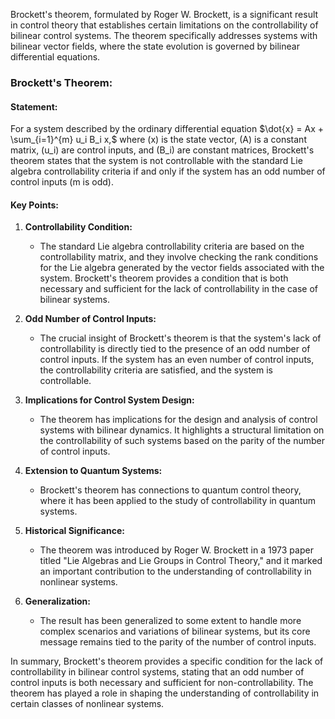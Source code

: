 Brockett's theorem, formulated by Roger W. Brockett, is a significant result in control theory that establishes certain limitations on the controllability of bilinear control systems. The theorem specifically addresses systems with bilinear vector fields, where the state evolution is governed by bilinear differential equations.

### Brockett's Theorem:

#### Statement:
For a system described by the ordinary differential equation
$\dot{x} = Ax + \sum_{i=1}^{m} u_i B_i x,$ 
where \(x\) is the state vector, \(A\) is a constant matrix, \(u_i\) are control inputs, and \(B_i\) are constant matrices, Brockett's theorem states that the system is not controllable with the standard Lie algebra controllability criteria if and only if the system has an odd number of control inputs (m is odd).

#### Key Points:

1. **Controllability Condition:**
   - The standard Lie algebra controllability criteria are based on the controllability matrix, and they involve checking the rank conditions for the Lie algebra generated by the vector fields associated with the system. Brockett's theorem provides a condition that is both necessary and sufficient for the lack of controllability in the case of bilinear systems.

2. **Odd Number of Control Inputs:**
   - The crucial insight of Brockett's theorem is that the system's lack of controllability is directly tied to the presence of an odd number of control inputs. If the system has an even number of control inputs, the controllability criteria are satisfied, and the system is controllable.

3. **Implications for Control System Design:**
   - The theorem has implications for the design and analysis of control systems with bilinear dynamics. It highlights a structural limitation on the controllability of such systems based on the parity of the number of control inputs.

4. **Extension to Quantum Systems:**
   - Brockett's theorem has connections to quantum control theory, where it has been applied to the study of controllability in quantum systems.

5. **Historical Significance:**
   - The theorem was introduced by Roger W. Brockett in a 1973 paper titled "Lie Algebras and Lie Groups in Control Theory," and it marked an important contribution to the understanding of controllability in nonlinear systems.

6. **Generalization:**
   - The result has been generalized to some extent to handle more complex scenarios and variations of bilinear systems, but its core message remains tied to the parity of the number of control inputs.

In summary, Brockett's theorem provides a specific condition for the lack of controllability in bilinear control systems, stating that an odd number of control inputs is both necessary and sufficient for non-controllability. The theorem has played a role in shaping the understanding of controllability in certain classes of nonlinear systems.